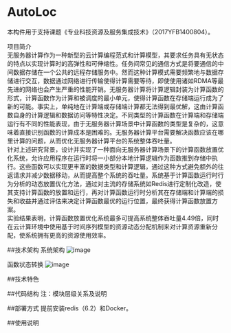 # AutoLoc
本构件用于支持课题《专业科技资源及服务集成技术》（2017YFB1400804）。

项目简介<br>
无服务器计算作为一种新型的云计算编程范式和计算模型，其要求任务具有无状态的特点以实现计算时的高弹性和可伸缩性。任务间常见的通信方式是将要通信的中间数据存储在一个公共的远程存储服务中。然而这种计算模式需要频繁地与数据存储进行交互，数据通过网络进行传输使得计算需要等待，即使使用诸如RDMA等最先进的网络也会产生严重的性能开销。无服务器计算将计算逻辑封装为计算函数的形式，计算函数作为计算和被调度的最小单元，使得计算函数在存储端运行成为了新的可能。事实上，单纯地在计算端或存储端计算都无法得到最优解，这由计算函数自身的计算逻辑和数据访问等特性决定。不同类型的计算函数在计算端和存储端运行有不同的性能表现，由于无服务器计算场景中计算函数的类型是复杂的，这意味着直接识别函数的计算成本是困难的。无服务器计算平台需要解决函数应该在哪里计算的问题，从而优化无服务器计算平台的系统整体吞吐量。<br>
针对上述研究背景，设计并实现了一种面向无服务器计算场景下的计算函数放置优化系统，允许应用程序在运行时将一小部分本地计算逻辑作为函数推到存储中执行。这些函数可以实现更丰富的数据类型和计算逻辑，通过这种方式避免额外的往返请求并减少数据移动，从而提高整个系统的吞吐量。系统基于计算函数运行时行为分析的动态放置优化方法，通过对主流的存储系统如Redis进行定制化改造，使其支持计算函数的放置和运行，再对计算函数运行时分析其在存储端和计算端的损失和收益并通过评估来决定计算函数最优的运行位置，最终获得计算函数放置方案。<br>
实验结果表明，计算函数放置优化系统最多可提高系统整体吞吐量4.49倍，同时在云计算环境中使用基于时间序列模型的资源动态分配机制来对计算资源重新分配，使系统拥有更高的资源使用效率。<br>



##技术架构
系统架构
![image](https://github.com/742362144/AutoLoc/raw/master/img/fig1.jpg)

函数状态转换
![image](https://github.com/742362144/AutoLoc/raw/master/img/fig2.jpg)

##技术特色

##代码结构
注：模块层级关系及说明

##部署方式
提前安装redis（6.2）和Docker。

##使用说明

